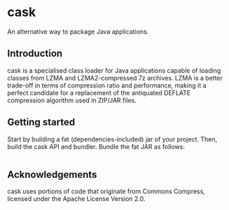# cask
An alternative way to package Java applications.

## Introduction

cask is a specialised class loader for Java applications capable of loading classes from LZMA and LZMA2-compressed 7z archives. LZMA is a better trade-off in terms of compression ratio and performance, making it a perfect candidate for a replacement of the antiquated DEFLATE compression algorithm used in ZIP/JAR files.

## Getting started

Start by building a fat (dependencies-included) jar of your project. Then, build the cask API and bundler. Bundle the fat JAR as follows:

```

```

## Acknowledgements

cask uses portions of code that originate from Commons Compress, licensed under the Apache License Version 2.0.
